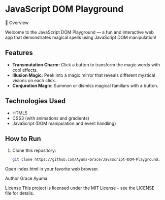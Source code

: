 # JavaScript DOM Playground
📌 Overview

Welcome to the JavaScript DOM Playground — a fun and interactive web app that demonstrates magical spells using JavaScript DOM manipulation!

## Features

- **Transmutation Charm:** Click a button to transform the magic words with cool effects.
- **Illusion Magic:** Peek into a magic mirror that reveals different mystical visions on each click.
- **Conjuration Magic:** Summon or dismiss magical familiars with a button.

## Technologies Used

- HTML5
- CSS3 (with animations and gradients)
- JavaScript (DOM manipulation and event handling)

## How to Run

1. Clone this repository:
   ```bash
   git clone https://github.com/Ayuma-Grace/JavaScript-DOM-Playground.git
Open index.html in your favorite web browser.

Author
Grace Ayuma

License
This project is licensed under the MIT License - see the LICENSE file for details.










